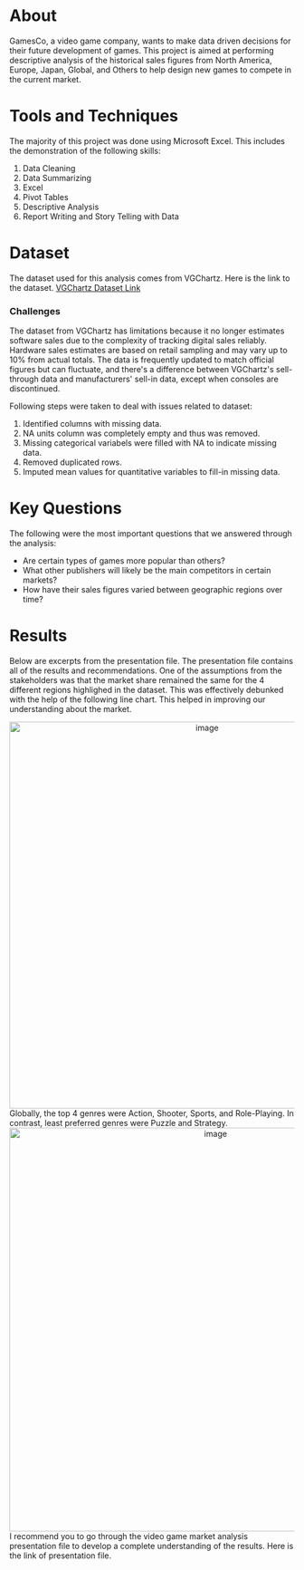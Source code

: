 # About
GamesCo, a video game company, wants to make data driven decisions for their future development of games. This project is aimed at performing descriptive analysis of the historical sales figures from North America, Europe, Japan, Global, and Others to help design new games to compete in the current market.

# Tools and Techniques
The majority of this project was done using Microsoft Excel. This includes the demonstration of the following skills:
1. Data Cleaning
2. Data Summarizing
3. Excel
4. Pivot Tables
5. Descriptive Analysis
6. Report Writing and Story Telling with Data

# Dataset
The dataset used for this analysis comes from VGChartz. Here is the link to the dataset. [VGChartz Dataset Link](https://images.careerfoundry.com/public/courses/intro-to-data/E1/vgsales.xlsx)

### Challenges
The dataset from VGChartz has limitations because it no longer estimates software sales due to the complexity of tracking digital sales reliably. Hardware sales estimates are based on retail sampling and may vary up to 10% from actual totals. The data is frequently updated to match official figures but can fluctuate, and there's a difference between VGChartz's sell-through data and manufacturers' sell-in data, except when consoles are discontinued.

Following steps were taken to deal with issues related to dataset:
1. Identified columns with missing data.
2. NA units column was completely empty and thus was removed.
3. Missing categorical variabels were filled with NA to indicate missing data.
4. Removed duplicated rows.
5. Imputed mean values for quantitative variables to fill-in missing data.

# Key Questions
The following were the most important questions that we answered through the analysis:
* Are certain types of games more popular than others?
* What other publishers will likely be the main competitors in certain markets?
* How have their sales figures varied between geographic regions over time?

# Results
Below are excerpts from the presentation file. The presentation file contains all of the results and recommendations.
One of the assumptions from the stakeholders was that the market share remained the same for the 4 different regions highlighed in the dataset. This was effectively debunked with the help of the following line chart. This helped in improving our understanding about the market.
<div align="center">
<img width="683" alt="image" src="https://github.com/b-N-I-R-A-V/Video-Games-Market-Analysis/assets/153047871/73fab36a-e7fb-46cc-9254-300083b62876">
</div>
Globally, the top 4 genres were Action, Shooter, Sports, and Role-Playing. In contrast, least preferred genres were Puzzle and Strategy.
<div align="center">
<img width="713" alt="image" src="https://github.com/b-N-I-R-A-V/Video-Games-Market-Analysis/assets/153047871/f8fd3165-0c1b-4e5c-8012-3cf3ee7cce59">
</div>
I recommend you to go through the video game market analysis presentation file to develop a complete understanding of the results.
Here is the link of presentation file. 
